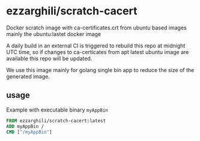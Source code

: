 # ezzarghili/scratch-cacert
Docker scratch image with ca-certificates.crt from ubuntu based images mainly the ubuntu:lastet docker image

A daily build in an external CI is triggered to rebuild this repo at midnight UTC time, so if changes to ca-certicates from apt latest ubuntu image are available this repo will be updated.

We use this image mainly for golang single bin app to reduce the size of the generated image.

## usage

Example with executable binary `myAppBin`

```Dockerfile
FROM ezzarghili/scratch-cacert:latest
ADD myAppBin /
CMD ["/myAppBin"]
```

